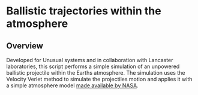 # Ballistic trajectories within the atmosphere

## Overview

Developed for Unusual systems and in collaboration with Lancaster laboratories, this script performs a simple simulation of an unpowered ballistic projectile within the Earths atmosphere. The simulation uses the Velocity Verlet method to simulate the projectiles motion and applies it with a simple atmosphere model [made available by NASA](https://www.grc.nasa.gov/WWW/K-12/airplane/atmosmet.html).

